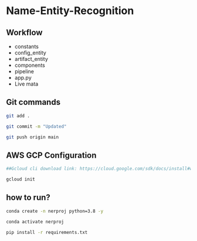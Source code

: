 # Name-Entity-Recognition


## Workflow

- constants
- config_entity
- artifact_entity
- components
- pipeline
- app.py
- Live mata




## Git commands

```bash
git add .

git commit -m "Updated"

git push origin main
```


## AWS GCP Configuration
```bash
##Gcloud cli download link: https://cloud.google.com/sdk/docs/install#windows

gcloud init
```


## how to run?

```bash
conda create -n nerproj python=3.8 -y
```

```bash
conda activate nerproj
```

```bash
pip install -r requirements.txt
```
